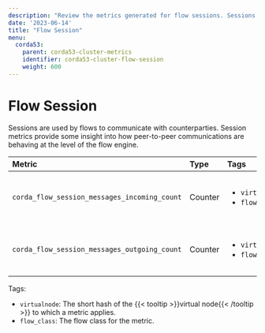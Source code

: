 ```yaml
---
description: "Review the metrics generated for flow sessions. Sessions are used by flows to communicate with counterparties."
date: '2023-06-14'
title: "Flow Session"
menu:
  corda53:
    parent: corda53-cluster-metrics
    identifier: corda53-cluster-flow-session
    weight: 600
---
```


# Flow Session

Sessions are used by flows to communicate with counterparties. Session metrics provide some insight into how peer-to-peer
communications are behaving at the level of the flow engine.

<style>
table th:first-of-type {
    width: 25%;
}
table th:nth-of-type(2) {
    width: 10%;
}
table th:nth-of-type(3) {
    width: 20%;
}
table th:nth-of-type(4) {
    width: 45%;
}
</style>

| Metric | Type | Tags | Description |
| :----------- | :----------- | :----------- | :----------- |
| `corda_flow_session_messages_incoming_count` | Counter | <ul><li>`virtualnode`</li><li>`flow_class`</li></ul> | The number of messages received by sessions. |
| `corda_flow_session_messages_outgoing_count` | Counter | <ul><li>`virtualnode`</li><li>`flow_class`</li></ul> | The number of messages sent by sessions. |

Tags:

* `virtualnode`: The short hash of the {{< tooltip >}}virtual node{{< /tooltip >}} to which a metric applies.
* `flow_class`: The flow class for the metric.
